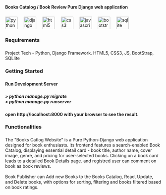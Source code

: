 <h4 align="left">Books Catalog / Book Review Pure Django web application</h4>

###

<div align="left">
  <img src="https://cdn.jsdelivr.net/gh/devicons/devicon/icons/python/python-original.svg" height="40" alt="python logo"  />
  <img width="12" />
  <img src="https://cdn.jsdelivr.net/gh/devicons/devicon/icons/django/django-plain.svg" height="40" alt="django logo"  />
  <img width="12" />
  <img src="https://cdn.jsdelivr.net/gh/devicons/devicon/icons/html5/html5-original.svg" height="40" alt="html5 logo"  />
  <img width="12" />
  <img src="https://cdn.jsdelivr.net/gh/devicons/devicon/icons/css3/css3-original.svg" height="40" alt="css3 logo"  />
  <img width="12" />
  <img src="https://cdn.jsdelivr.net/gh/devicons/devicon/icons/javascript/javascript-original.svg" height="40" alt="javascript logo"  />
  <img width="12" />
  <img src="https://cdn.jsdelivr.net/gh/devicons/devicon/icons/bootstrap/bootstrap-original.svg" height="40" alt="bootstrap logo"  />
  <img width="12" />
  <img src="https://cdn.jsdelivr.net/gh/devicons/devicon/icons/sqlite/sqlite-original.svg" height="40" alt="sqlite logo"  />
</div>

###

<h3 align="left">Requirements</h3>

###

<p align="left">Project Tech - Python, Django Framework. HTML5, CSS3, JS, BootStrap, SQLlite</p>

###

<h3 align="left">Getting Started</h3>

###

<h4 align="left">Run Development Server</h4>

###

<h5 align="left">> python manage.py migrate<br>> python manage.py runserver</h5>

###

<h4 align="left">open http://localhost:8000 with your browser to see the result.</h4>

###

<h3 align="left">Functionalities</h3>

###

<p align="left">The "Books Catlog Website" is a Pure Python-Django web application designed for book enthusiasts. Its frontend features a search-enabled Book Catalog, displaying essential detail card - book title, author name, cover image, genre, and pricing for user-selected books. Clicking on a book card leads to a detailed Book Details page. and registred user can comment on book as book reviews.<br><br> Book Publisher can Add new Books to the Books Catalog, Read, Update, and Delete books, with options for sorting, filtering and books filtered based on book ratings.</p>

###
